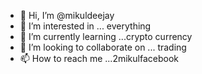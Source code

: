 - 👋 Hi, I’m @mikuldeejay
- 👀 I’m interested in ... everything 
- 🌱 I’m currently learning ...crypto currency 
- 💞️ I’m looking to collaborate on ... trading 
- 📫 How to reach me ...2mikulfacebook

<!---
mikuldeejay/mikuldeejay is a ✨ special ✨ repository because its `README.md` (this file) appears on your GitHub profile.
You can click the Preview link to take a look at your changes.
--->
